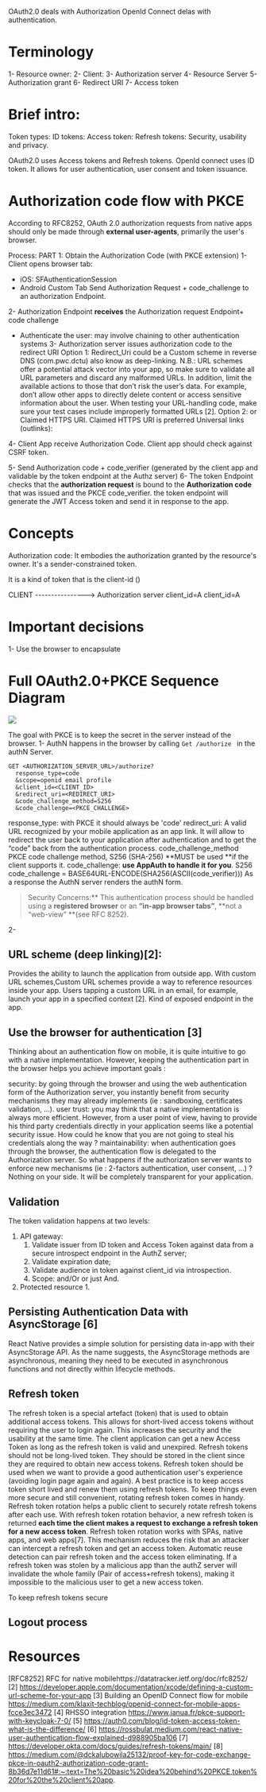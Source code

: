 
OAuth2.0 deals with Authorization
OpenId Connect delas with authentication.

# Terminology
1- Resource owner:
2- Client:
3- Authorization server
4- Resource Server
5- Authorization grant
6- Redirect URI
7- Access token

# Brief intro:

Token types:
ID tokens:
Access token:
Refresh tokens: Security, usability and privacy. 

OAuth2.0 uses Access tokens and Refresh tokens.
OpenId connect uses ID token. It allows for user authentication, user consent and token issuance.

# Authorization code flow with PKCE
According to RFC8252, OAuth 2.0 authorization requests from native apps should only be made
   through **external user-agents**, primarily the user's browser.

Process:
PART 1: Obtain the Authorization Code (with PKCE extension)
1- Client opens browser tab:
- iOS: SFAuthenticationSession
- Android Custom Tab
Send Authorization Request + code_challenge to an authorization Endpoint.

2- Authorization Endpoint **receives** the Authorization request Endpoint+ code challenge
- Authenticate the user: may involve chaining to other authentication systems
3- Authorization server issues authorization code to the redirect URI
Option 1: Redirect_Uri could be a Custom scheme in reverse DNS (com.pwc.dctu) also know as deep-linking.
N.B.: URL schemes offer a potential attack vector into your app, so make sure to validate all URL parameters and discard any malformed URLs. In addition, limit the available actions to those that don’t risk the user’s data. For example, don’t allow other apps to directly delete content or access sensitive information about the user. When testing your URL-handling code, make sure your test cases include improperly formatted URLs [2].
Option 2:   or  Claimed HTTPS URI. Claimed HTTPS URI is preferred
Universal links (outlinks):

4- Client App receive Authorization Code. Client app should check against CSRF token.

5- Send Authorization code + code_verifier (generated by the client app and validable by the token endpoint at the Authz server)
6- The token Endpoint checks that the **authorization request** is bound to the  **Authorization code** that was issued and the PKCE code_verifier. the token endpoint will generate the JWT Access token and send it in response to the app.


# Concepts

Authorization code: It embodies the authorization granted by the resource's owner. It's a sender-constrained token.

 It is a kind of token that is the client-id ()

  CLIENT         ----------------> Authorization server
client_id=A                         client_id=A
# Important decisions
1- Use the browser to encapsulate 

# Full OAuth2.0+PKCE Sequence Diagram

![](../images/authN&AuthZ/auth-mobile-pkce.png)

The goal with PKCE is to keep the secret in the server instead of the browser.
1- AuthN happens in the browser by calling ```Get /authorize ``` in the authN Server.
```
GET <AUTHORIZATION_SERVER_URL>/authorize?
  response_type=code
  &scope=openid email profile
  &client_id=<CLIENT_ID> 
  &redirect_uri=<REDIRECT_URI> 
  &code_challenge_method=S256 
  &code_challenge=<PKCE_CHALLENGE>
```
response_type: with PKCE it should always be 'code'
redirect_uri: A valid URL recognized by your mobile application as an app link. It will allow to redirect the user back to your application after authentication and to get the “code” back from the authentication process.
code_challenge_method PKCE code challenge method, S256 (SHA-256) **MUST be used **if the client supports it.
code_challenge: **use AppAuth to handle it for you**.
   S256
      code_challenge = BASE64URL-ENCODE(SHA256(ASCII(code_verifier)))
As a response the AuthN server renders the authN form.

> Security Concerns:**
This authentication process should be handled using a **registered browser** or an **“in-app browser tabs”**, **not a “web-view” **(see RFC 8252).


2-
## URL scheme (deep linking)[2]:
Provides the ability to launch the application from outside app. With custom URL schemes,Custom URL schemes provide a way to reference resources inside your app. Users tapping a custom URL in an email, for example, launch your app in a specified context [2]. Kind of exposed endpoint in the app.

## Use the browser for authentication [3]

Thinking about an authentication flow on mobile, it is quite intuitive to go with a native implementation. However, keeping the authentication part in the browser helps you achieve important goals :

security: by going through the browser and using the web authentication form of the Authorization server, you instantly benefit from security mechanisms they may already implements (ie : sandboxing, certificates validation, …).
user trust: you may think that a native implementation is always more efficient. However, from a user point of view, having to provide his third party credentials directly in your application seems like a potential security issue. How could he know that you are not going to steal his credentials along the way ?
maintainability: when authentication goes through the browser, the authentication flow is delegated to the Authorization server. So what happens if the authorization server wants to enforce new mechanisms (ie : 2-factors authentication, user consent, …) ? Nothing on your side. It will be completely transparent for your application.


## Validation
The token validation happens at two levels:
1. API gateway:
   1. Validate issuer from ID token and Access Token against data from a secure introspect endpoint in the AuthZ server;
   2. Validate expiration date;
   3. Validate audience in token against client_id via introspection.
   4. Scope: and/Or or just And.
2. Protected resource
   1.  


## Persisting Authentication Data with AsyncStorage [6]
React Native provides a simple solution for persisting data in-app with their AsyncStorage API. As the name suggests, the AsyncStorage methods are asynchronous, meaning they need to be executed in asynchronous functions and not directly within lifecycle methods.

## Refresh token
The refresh token is a special artefact (token) that is used to obtain additional access tokens. This allows for short-lived access tokens without requiring the user to login again. This increases the security and the usability at the same time. The client application can get a new Access Token as long as the refresh token is valid and unexpired. Refresh tokens should not be long-lived token. They should be stored in the client since they are required to obtain new access tokens. Refresh token should be used when we want to provide a good authentication user's experience (avoiding login page again and again).
A best practice is to keep access token short lived and renew them using refresh tokens. To keep things even more secure and still convenient, rotating refresh token comes in handy. Refresh token rotation helps a public client to securely rotate refresh tokens after each use. With refresh token rotation behavior, a new refresh token is returned **each time the client makes a request to exchange a refresh token for a new access token**. Refresh token rotation works with SPAs, native apps, and web apps[7]. This mechanism reduces the risk that an attacker can intercept a refresh token and get an access token. Automatic reuse detection can pair refresh token and the access token eliminating. If a refresh token was stolen by a malicious app than the authZ server will invalidate the whole family (Pair of access+refresh tokens), making it impossible to the malicious user to get a new access token.


To keep refresh tokens secure
## Logout process
# Resources
[RFC8252] RFC for native mobilehttps://datatracker.ietf.org/doc/rfc8252/
[2] https://developer.apple.com/documentation/xcode/defining-a-custom-url-scheme-for-your-app
[3] Building an OpenID Connect flow for mobile https://medium.com/klaxit-techblog/openid-connect-for-mobile-apps-fcce3ec3472
[4] RHSSO integration https://www.janua.fr/pkce-support-with-keycloak-7-0/
[5] https://auth0.com/blog/id-token-access-token-what-is-the-difference/
[6] https://rossbulat.medium.com/react-native-user-authentication-flow-explained-d988905ba106
[7] https://developer.okta.com/docs/guides/refresh-tokens/main/
[8] https://medium.com/@dckalubowila25132/proof-key-for-code-exchange-pkce-in-oauth2-authorization-code-grant-8b36d7e11d61#:~:text=The%20basic%20idea%20behind%20PKCE,token%20for%20the%20client%20app.